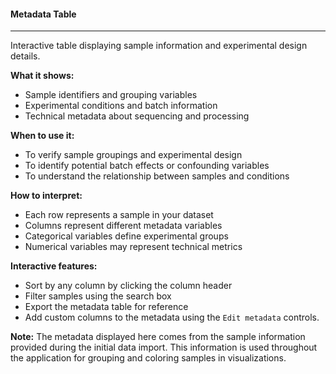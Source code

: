 #### Metadata Table
------------------

Interactive table displaying sample information and experimental design details.

**What it shows:**
- Sample identifiers and grouping variables
- Experimental conditions and batch information
- Technical metadata about sequencing and processing

**When to use it:**
- To verify sample groupings and experimental design
- To identify potential batch effects or confounding variables
- To understand the relationship between samples and conditions

**How to interpret:**
- Each row represents a sample in your dataset
- Columns represent different metadata variables
- Categorical variables define experimental groups
- Numerical variables may represent technical metrics

**Interactive features:**
- Sort by any column by clicking the column header
- Filter samples using the search box
- Export the metadata table for reference
- Add custom columns to the metadata using the `Edit metadata` controls.

**Note:** The metadata displayed here comes from the sample information provided during the initial data import. This information is used throughout the application for grouping and coloring samples in visualizations.